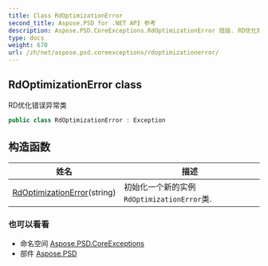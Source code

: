 ```yaml
---
title: Class RdOptimizationError
second_title: Aspose.PSD for .NET API 参考
description: Aspose.PSD.CoreExceptions.RdOptimizationError 班级. RD优化错误异常类
type: docs
weight: 670
url: /zh/net/aspose.psd.coreexceptions/rdoptimizationerror/
---
```

## RdOptimizationError class

RD优化错误异常类

```csharp
public class RdOptimizationError : Exception
```

## 构造函数

| 姓名 | 描述 |
| --- | --- |
| [RdOptimizationError](rdoptimizationerror/)(string) | 初始化一个新的实例`RdOptimizationError`类. |

### 也可以看看

* 命名空间 [Aspose.PSD.CoreExceptions](../../aspose.psd.coreexceptions/)
* 部件 [Aspose.PSD](../../)



